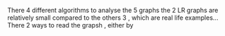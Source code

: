 There 4 different algorithms to analyse the 5 graphs
the 2 LR graphs are relatively small compared to the others 3 , which are real life examples...
There 2 ways to read the grapsh , either by 
